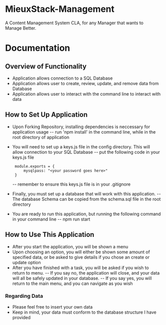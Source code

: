 # MieuxStack-Management
A Content Management System CLA, for any Manager that wants to Manage Better. 

# Documentation
## Overview of Functionality
 - Application allows connection to a SQL Database
 - Application allows user to create, review, update, and remove data from Database
 - Application allows user to interact with the command line to interact with data

## How to Set Up Application
 - Upon Forking Repository, installing dependencies is neccessary for application usage
    -- run 'npm install' in the command line, while in the root directory of application
 - You will need to set up a keys.js file in the config directory. This will allow connection to your SQL Database
    -- put the following code in your keys.js file

        module.exports = {
            mysqlpass: "<your password goes here>"
        }
    -- remember to ensure this keys.js file is in your .gitignore
 - Finally, you must set up a database that will work with this application. 
    -- The database Schema can be copied from the schema.sql file in the root directory
 - You are ready to run this application, but running the following command in your command line
    -- npm run start

## How to Use This Application
 - After you start the application, you will be shown a menu
 - Upon choosing an option, you will either be shown some amount of specified data, or be asked to give details if you chose an create or update option
 - After you have finished with a task, you will be asked if you wish to return to menu. 
    -- If you say no, the application will close, and your data will all be safely updated in your database.
    -- If you say yes, you will return to the main menu, and you can navigate as you wish

### Regarding Data
- Please feel free to insert your own data
- Keep in mind, your data must conform to the database structure I have provided
